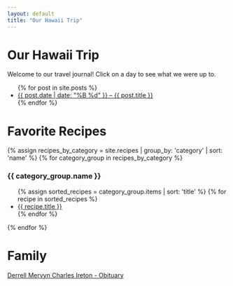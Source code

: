 ```yaml
---
layout: default
title: "Our Hawaii Trip"
---
```


# Our Hawaii Trip
Welcome to our travel journal! Click on a day to see what we were up to.

<ul>
  {% for post in site.posts %}
    <li><a href="{{ post.url }}">{{ post.date | date: "%B %d" }} – {{ post.title }}</a></li>
  {% endfor %}
</ul>

# Favorite Recipes

{% assign recipes_by_category = site.recipes | group_by: 'category' | sort: 'name' %}
{% for category_group in recipes_by_category %}
  <h3>{{ category_group.name }}</h3>
  <ul>
    {% assign sorted_recipes = category_group.items | sort: 'title' %}
    {% for recipe in sorted_recipes %}
      <li><a href="{{ recipe.url }}">{{ recipe.title }}</a></li>
    {% endfor %}
  </ul>
{% endfor %}

# Family
[Derrell Mervyn Charles Ireton - Obituary](family/derrell_mervyn_charles_ireton_obituary.html)
